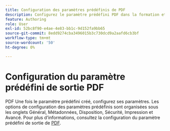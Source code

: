 ```yaml
---
title: Configuration des paramètres prédéfinis de PDF
description: Configurez le paramètre prédéfini PDF dans la formation et l’apprentissage du produit.
feature: Authoring
role: User
exl-id: 52bc8f90-e4ae-4e83-bb1c-9d152fa9bb65
source-git-commit: 8edd9274cba3496015b3c730dcd9a2aafd6cb3bf
workflow-type: tm+mt
source-wordcount: '50'
ht-degree: 0%

---
```


# Configuration du paramètre prédéfini de sortie PDF

PDF Une fois le paramètre prédéfini créé, configurez ses paramètres. Les options de configuration des paramètres prédéfinis sont organisées sous les onglets Général, Métadonnées, Disposition, Sécurité, Impression et Avancé. Pour plus d’informations, consultez la configuration du paramètre prédéfini de sortie de [PDF](../web-editor/native-pdf-web-editor.md).

